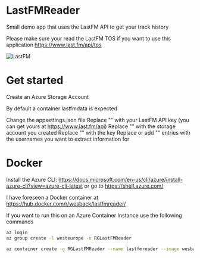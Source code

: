 # LastFMReader
Small demo app that uses the LastFM API to get your track history

Please make sure your read the LastFM TOS if you want to use this application
https://www.last.fm/api/tos

![LastFM](https://cdn.last.fm/flatness/badges/lastfm_red.gif)

# Get started
Create an Azure Storage Account

By default a container lastfmdata is expected

Change the appsettings.json file
Replace "<LASTFMKEY>" with your LastFM API key (you can get yours at https://www.last.fm/api)
Replace "<STORAGEACCOUNT>" with the storage account you created
Replace "<STORAGEKEY>" with the key
Replace or add "<USER>" entries with the usernames you want to extract information for

# Docker
Install the Azure CLI: https://docs.microsoft.com/en-us/cli/azure/install-azure-cli?view=azure-cli-latest or go to https://shell.azure.com/


I have foreseen a Docker container at https://hub.docker.com/r/wesback/lastfmreader/ 

If you want to run this on an Azure Container Instance use the following commands
```bash
az login
az group create -l westeurope -n RGLastFMReader

az container create -g RGLastFMReader --name lastfmreader --image wesback/lastfmreader --cpu 1 --memory 1 --restart-policy Never --location=westeurope -e lastfmkey=<LASTFMKEY> storageaccount=<STORAGEACCOUNT> storagekey=<STORAGEKEY> lastfmuser=<USER>
```

